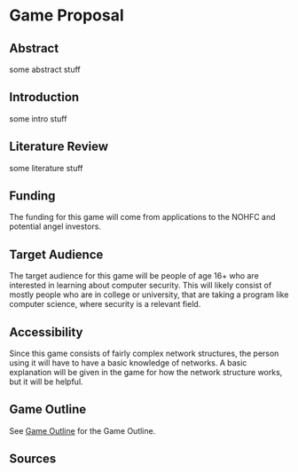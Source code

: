# Game Proposal

## Abstract

some abstract stuff

## Introduction

some intro stuff

## Literature Review

some literature stuff

## Funding

The funding for this game will come from applications to the NOHFC and potential angel investors.

## Target Audience

The target audience for this game will be people of age 16+ who are interested in learning about computer security. This will likely consist of mostly people who are in college or university, that are taking a program like computer science, where security is a relevant field.

## Accessibility

Since this game consists of fairly complex network structures, the person using it will have to have a basic knowledge of networks. A basic explanation will be given in the game for how the network structure works, but it will be helpful.

## Game Outline

See [Game Outline](game_outline.md) for the Game Outline.

## Sources


